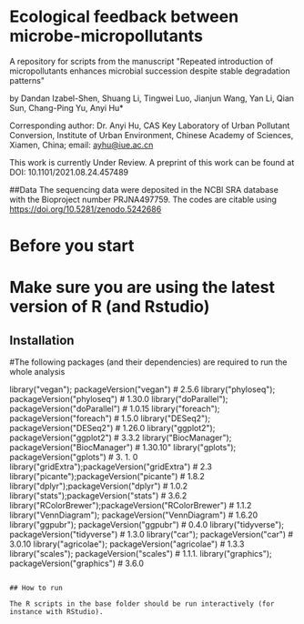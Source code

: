 # Ecological feedback between microbe-micropollutants

A repository for scripts from the manuscript "Repeated introduction of micropollutants enhances microbial succession despite stable degradation patterns"

by Dandan Izabel-Shen, Shuang Li, Tingwei Luo, Jianjun Wang, Yan Li, Qian Sun, Chang-Ping Yu, Anyi Hu*


Corresponding author: Dr. Anyi Hu, CAS Key Laboratory of Urban Pollutant Conversion, Institute of Urban Environment, Chinese Academy of Sciences, Xiamen, China; email: ayhu@iue.ac.cn

This work is currently Under Review. A preprint of this work can be found at DOI: 10.1101/2021.08.24.457489


##Data
The sequencing data were deposited in the NCBI SRA database with the Bioproject number PRJNA497759. The codes are citable using https://doi.org/10.5281/zenodo.5242686



# Before you start 
# Make sure you are using the latest version of R (and Rstudio)

## Installation
#The following packages (and their dependencies) are required to run the whole analysis

library("vegan"); packageVersion("vegan") # 2.5.6
library("phyloseq"); packageVersion("phyloseq")  # 1.30.0
library("doParallel"); packageVersion("doParallel") # 1.0.15
library("foreach"); packageVersion("foreach") # 1.5.0
library("DESeq2"); packageVersion("DESeq2") # 1.26.0
library("ggplot2"); packageVersion("ggplot2") # 3.3.2
library("BiocManager"); packageVersion("BiocManager") # 1.30.10"
library("gplots"); packageVersion("gplots") # 3. 1. 0
library("gridExtra");packageVersion("gridExtra") # 2.3
library("picante");packageVersion("picante") # 1.8.2
library("dplyr");packageVersion("dplyr") # 1.0.2
library("stats");packageVersion("stats") # 3.6.2
library("RColorBrewer");packageVersion("RColorBrewer") # 1.1.2
library("VennDiagram"); packageVersion("VennDiagram") # 1.6.20
library("ggpubr"); packageVersion("ggpubr") # 0.4.0
library("tidyverse"); packageVersion("tidyverse") # 1.3.0
library("car"); packageVersion("car") # 3.0.10
library("agricolae"); packageVersion("agricolae") # 1.3.3
library("scales"); packageVersion("scales") # 1.1.1.
library("graphics"); packageVersion("graphics") # 3.6.0


```

## How to run

The R scripts in the base folder should be run interactively (for instance with RStudio).
